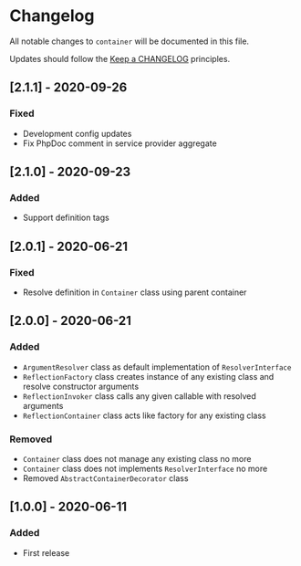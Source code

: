 # Changelog

All notable changes to `container` will be documented in this file.

Updates should follow the [Keep a CHANGELOG](http://keepachangelog.com/) principles.

<!--
## [X.Y.Z] - YYYY-MM-DD
### Added
- Nothing

### Deprecated
- Nothing

### Fixed
- Nothing

### Removed
- Nothing

### Security
- Nothing
-->

## [2.1.1] - 2020-09-26
### Fixed
- Development config updates
- Fix PhpDoc comment in service provider aggregate

## [2.1.0] - 2020-09-23
### Added
- Support definition tags

## [2.0.1] - 2020-06-21
### Fixed
- Resolve definition in `Container` class using parent container

## [2.0.0] - 2020-06-21
### Added
- `ArgumentResolver` class as default implementation of `ResolverInterface`
- `ReflectionFactory` class creates instance of any existing class and resolve constructor arguments
- `ReflectionInvoker` class calls any given callable with resolved arguments
- `ReflectionContainer` class acts like factory for any existing class

### Removed
- `Container` class does not manage any existing class no more
- `Container` class does not implements `ResolverInterface` no more
- Removed `AbstractContainerDecorator` class

## [1.0.0] - 2020-06-11
### Added
- First release
